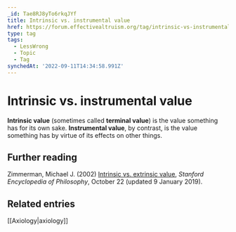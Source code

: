 ```yaml
---
_id: Tae8RJ8yTo6rkqJYf
title: Intrinsic vs. instrumental value
href: https://forum.effectivealtruism.org/tag/intrinsic-vs-instrumental-value
type: tag
tags:
  - LessWrong
  - Topic
  - Tag
synchedAt: '2022-09-11T14:34:58.991Z'
---
```

# Intrinsic vs. instrumental value

**Intrinsic value** (sometimes called **terminal value**) is the value something has for its own sake. **Instrumental value**, by contrast, is the value something has by virtue of its effects on other things.

Further reading
---------------

Zimmerman, Michael J. (2002) [Intrinsic vs. extrinsic value](https://plato.stanford.edu/archives/spr2015/entries/value-intrinsic-extrinsic/), *Stanford Encyclopedia of Philosophy*, October 22 (updated 9 January 2019).

Related entries
---------------

[[Axiology|axiology]]